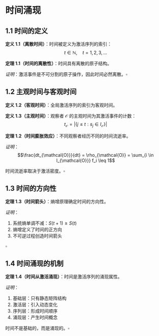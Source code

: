 # 时间涌现

## 1.1 时间的定义

**定义 1.1（离散时间）**：时间被定义为激活序列的索引：
$$t \in \mathbb{N}, \quad t = 1, 2, 3, ...$$

**定理 1.1（时间的离散性）**：时间具有离散的原子结构。

*证明*：激活事件是不可分割的原子操作，因此时间必然离散。$\square$

## 1.2 主观时间与客观时间

**定义 1.2（客观时间）**：全局激活序列的索引为客观时间。

**定义 1.3（主观时间）**：观察者 $\mathcal{O}$ 的主观时间为其激活事件的计数：
$$t_{\mathcal{O}} = |\{j \leq t : s_j \in I_{\mathcal{O}}\}|$$

**定理 1.2（时间膨胀效应）**：不同观察者经历不同的时间流逝率。

*证明*：
$$\frac{dt_{\mathcal{O}}}{dt} = \rho_{\mathcal{O}} = \sum_{i \in I_{\mathcal{O}}} f_i \leq 1$$

时间流逝率取决于激活密度。$\square$

## 1.3 时间的方向性

**定理 1.3（时间箭头）**：熵增原理确定时间的方向性。

*证明*：
1. 系统熵单调不减：$S(t+1) \geq S(t)$
2. 熵增定义了时间的正方向
3. 不可逆过程创造时间箭头

$\square$

## 1.4 时间涌现的机制

**定理 1.4（时间从激活涌现）**：时间是激活序列的涌现属性。

*证明*：
1. 基础层：只有静态矩阵结构
2. 激活层：引入动态变化
3. 序列层：形成时间顺序
4. 涌现层：产生时间概念

时间不是基础的，而是涌现的。$\square$
